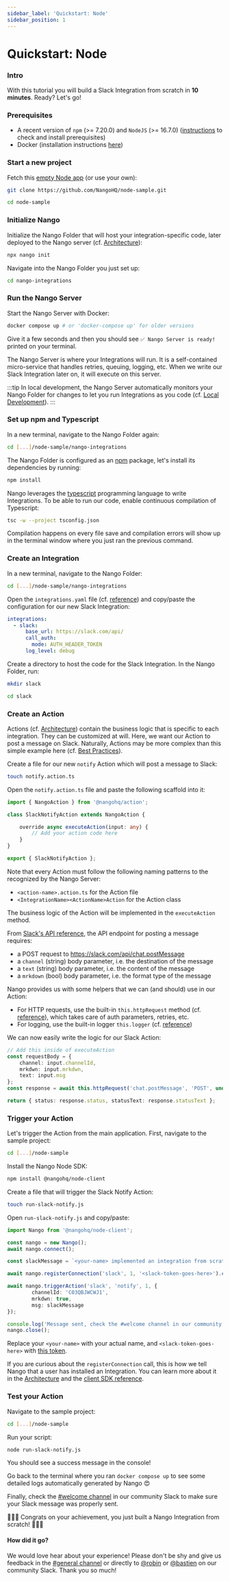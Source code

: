 ```yaml
---
sidebar_label: 'Quickstart: Node'
sidebar_position: 1
---
```


# Quickstart: Node

### Intro

With this tutorial you will build a Slack Integration from scratch in **10 minutes**. Ready? Let's go!

### Prerequisites

- A recent version of `npm` (>= 7.20.0) and `NodeJS` (>= 16.7.0) ([instructions](https://www.notion.so/nangohq/Prerequisites-398e9314196b44cb8950132df15c8752) to check and install prerequisites)
- Docker (installation instructions [here](https://www.docker.com/products/docker-desktop/))

### Start a new project

Fetch this [empty Node app](https://github.com/NangoHQ/node-sample) (or use your own):
```bash
git clone https://github.com/NangoHQ/node-sample.git
```
```bash
cd node-sample
```

### Initialize Nango

Initialize the Nango Folder that will host your integration-specific code, later deployed to the Nango server (cf. [Architecture](architecture.md)):
```bash
npx nango init
```

Navigate into the Nango Folder you just set up:
```bash
cd nango-integrations
```

### Run the Nango Server

Start the Nango Server with Docker:
```bash
docker compose up # or 'docker-compose up' for older versions
```

Give it a few seconds and then you should see `✅ Nango Server is ready!` printed on your terminal.

The Nango Server is where your Integrations will run. It is a self-contained micro-service that handles retries, queuing, logging, etc. When we write our Slack Integration later on, it will execute on this server.

:::tip
In local development, the Nango Server automatically monitors your Nango Folder for changes to let you run Integrations as you code (cf. [Local Development](local-development.md)).
:::

### Set up npm and Typescript

In a new terminal, navigate to the Nango Folder again:
```bash
cd [...]/node-sample/nango-integrations
```

The Nango Folder is configured as an [npm](https://docs.npmjs.com/packages-and-modules) package, let's install its dependencies by running:
```bash
npm install
```

Nango leverages the [typescript](https://www.typescriptlang.org/) programming language to write Integrations. To be able to run our code, enable continuous compilation of Typescript: 
```bash
tsc -w --project tsconfig.json
```

Compilation happens on every file save and compilation errors will show up in the terminal window where you just ran the previous command.

### Create an Integration

In a new terminal, navigate to the Nango Folder:
```bash
cd [...]/node-sample/nango-integrations
```

Open the `integrations.yaml` file (cf. [reference](reference/configuration.md#integrationsYaml)) and copy/paste the configuration for our new Slack Integration:
```yaml title="integrations.yaml"
integrations:
  - slack:
      base_url: https://slack.com/api/
      call_auth:
        mode: AUTH_HEADER_TOKEN
      log_level: debug
```

Create a directory to host the code for the Slack Integration. In the Nango Folder, run:
```bash
mkdir slack
```
```bash
cd slack
```

### Create an Action

Actions (cf. [Architecture](architecture.md)) contain the business logic that is specific to each integration. They can be customized at will. Here, we want our Action to post a message on Slack. Naturally, Actions may be more complex than this simple example here (cf. [Best Practices](reference/best-practices.md)).

Create a file for our new `notify` Action which will post a message to Slack: 
```bash
touch notify.action.ts
```

Open the `notify.action.ts` file and paste the following scaffold into it:
```typescript title="notify.action.ts"
import { NangoAction } from '@nangohq/action';

class SlackNotifyAction extends NangoAction {

    override async executeAction(input: any) {
        // Add your action code here
    }
}

export { SlackNotifyAction };
```

Note that every Action must follow the following naming patterns to the recognized by the Nango Server:
- `<action-name>.action.ts` for the Action file
- `<IntegrationName><ActionName>Action` for the Action class

The business logic of the Action will be implemented in the `executeAction` method.

From [Slack's API reference](https://api.slack.com/methods/chat.postMessage), the API endpoint for posting a message requires:
- a POST request to https://slack.com/api/chat.postMessage
- a `channel` (string) body parameter, i.e. the destination of the message
- a `text` (string) body parameter, i.e. the content of the message
- a `mrkdown` (bool) body parameter, i.e. the format type of the message

Nango provides us with some helpers that we can (and should) use in our Action:
- For HTTP requests, use the built-in `this.httpRequest` method (cf. [reference](reference/actions.md#httpRequest)), which takes care of auth parameters, retries,  etc.
- For logging, use the built-in logger `this.logger` (cf. [reference](reference/actions.md#logger))

We can now easily write the logic for our Slack Action:
```ts title="notify.action.ts"
// Add this inside of executeAction
const requestBody = {
    channel: input.channelId,
    mrkdwn: input.mrkdwn,
    text: input.msg
};
const response = await this.httpRequest('chat.postMessage', 'POST', undefined, requestBody);

return { status: response.status, statusText: response.statusText };
```

### Trigger your Action

Let's trigger the Action from the main application. First, navigate to the sample project:
```bash
cd [...]/node-sample
```

Install the Nango Node SDK: 
```bash
npm install @nangohq/node-client
```

Create a file that will trigger the Slack Notify Action: 
```bash
touch run-slack-notify.js
```

Open `run-slack-notify.js` and copy/paste: 
```typescript title="run-slack-notify.js"
import Nango from '@nangohq/node-client';

const nango = new Nango();
await nango.connect();

const slackMessage = `<your-name> implemented an integration from scratch 💪`; // TODO: replace name

await nango.registerConnection('slack', 1, '<slack-token-goes-here>').catch((e) => {console.log(e)}); // TODO: replace token

await nango.triggerAction('slack', 'notify', 1, {
        channelId: 'C03QBJWCWJ1',
        mrkdwn: true,
        msg: slackMessage
});

console.log('Message sent, check the #welcome channel in our community Slack -> https://nango.dev/slack');
nango.close();
```

Replace your `<your-name>` with your actual name, and `<slack-token-goes-here>` with [this token](https://nangohq.notion.site/Quickstart-Slack-access-token-f41c7cc291c74fbd9b1110af6d631d01).

If you are curious about the `registerConnection` call, this is how we tell Nango that a user has installed an Integration. You can learn more about it in the [Architecture](architecture.md#nango-integrations--actions) and the [client SDK reference](reference/SDKs/node.md#registerConnection).


### Test your Action

Navigate to the sample project:
```bash
cd [...]/node-sample
```

Run your script: 
```bash
node run-slack-notify.js
```

You should see a success message in the console!

Go back to the terminal where you ran `docker compose up` to see some detailed logs automatically generated by Nango 😍

Finally, check the [#welcome channel](https://nango-community.slack.com/archives/C03QBJWCWJ1) in our community Slack to make sure your Slack message was properly sent.

🎉🎉🎉 Congrats on your achievement, you just built a Nango Integration from scratch! 🎉🎉🎉

#### How did it go?
We would love hear about your experience! Please don't be shy and give us feedback in the [#general channel](https://nango-community.slack.com/archives/C03QBHSMPUM) or directly to [@robin](https://nango-community.slack.com/archives/D03PZUHHF1V) or [@bastien](https://nango-community.slack.com/archives/D03QEGGULKC) on our community Slack. Thank you so much!